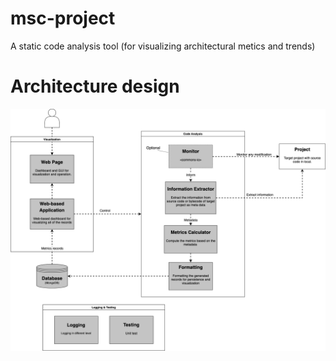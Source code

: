 # msc-project
A static code analysis tool (for visualizing architectural metics and trends)

# Architecture design
![C4](./design/C4-Component.png)
